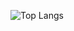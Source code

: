 ![Top Langs](https://github-readme-stats.vercel.app/api/top-langs/?username=mysticnetv4r-sj&hide=TeX&layout=compact)
